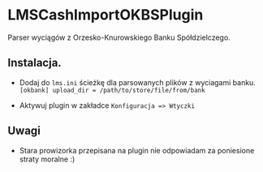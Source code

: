 # LMSCashImportOKBSPlugin

Parser wyciągów z Orzesko-Knurowskiego Banku Spółdzielczego.

## Instalacja.

* Dodaj do `lms.ini` ścieżkę dla parsowanych plików z wyciagami banku.
`[okbank]
upload_dir = /path/to/store/file/from/bank`

* Aktywuj plugin w zakładce `Konfiguracja => Wtyczki`

## Uwagi

* Stara prowizorka przepisana na plugin nie odpowiadam za poniesione straty moralne :)


